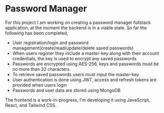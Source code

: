 # Password Manager
For this project I am working on creating a password manager fullstack application, at the moment the backend is in a viable state.
So far the following has been completed,
* User registration/login and password management(create/read/update/delete saved passwords)
* When users register they include a master-key along with their account credentials, the key is used to encrypt any saved passwords
* Passwords are encrypted using AES-256, keys and passwords must be no more than 32 characters
* To retrieve saved passwords users must input the master-key
* User authentication is done using JWT, access and refresh tokens are provided when users login
* Passwords and user data are stored using MongoDB


The frontend is a work-in-progress, I'm developing it using JavaScript, React, and Tailwind CSS.